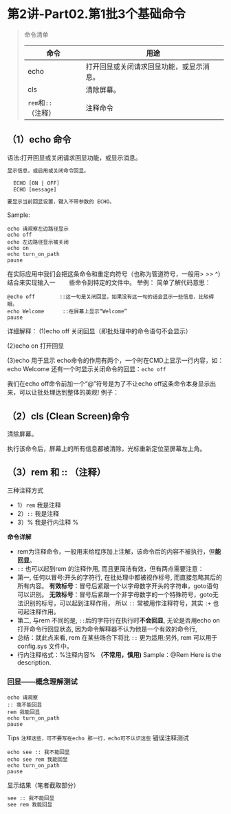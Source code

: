 # 	第2讲-Part02.第1批3个基础命令



> 命令清单
>
> | 命令                | 用途                                     |
> | ------------------- | ---------------------------------------- |
> | echo                | 打开回显或关闭请求回显功能，或显示消息。 |
> | cls                 | 清除屏幕。                               |
> | `rem`和`::`（注释） | 注释命令                                 |





## （1）echo 命令

语法:打开回显或关闭请求回显功能，或显示消息。
```txt
显示信息，或启用或关闭命令回显。

  ECHO [ON | OFF]
  ECHO [message]

要显示当前回显设置，键入不带参数的 ECHO。
```

Sample:
```batch
echo 请观察左边路径显示
echo off
echo 左边路径显示被关闭
echo on
echo turn_on_path
pause
```



在实际应用中我们会把这条命令和重定向符号（也称为管道符号，一般用> >> ^）结合来实现输入一
　　些命令到特定的文件中。
举例：
简单了解代码意思：

```batch
@echo off        ::这一句是关闭回显，如果没有这一句的话会显示一些信息，比较碍眼。
echo Welcome      ::在屏幕上显示“Welcome”
pause
```



详细解释：
(1)echo off 关闭回显（即批处理中的命令语句不会显示）

(2)echo on  打开回显

(3)echo 用于显示
echo命令的作用有两个，一个时在CMD上显示一行内容，如：echo Welcome
还有一个时显示关闭命令的回显：`echo off`  

我们在echo off命令前加一个“@”符号是为了不让echo off这条命令本身显示出来，可以让批处理达到整体的美观!
例子：








## （2）cls (Clean Screen)命令 
清除屏幕。  

执行该命令后，屏幕上的所有信息都被清除，光标重新定位至屏幕左上角。







## （3）rem 和 :: （注释）

三种注释方式
- 1）`rem` 我是注释
- 2）`::` 我是注释
- 3）% 我是行内注释 %




**命令详解**
- rem为注释命令，一般用来给程序加上注解，该命令后的内容不被执行，但**能回显**。
- `::` 也可以起到rem 的注释作用, 而且更简洁有效，但有两点需要注意：
- 第一, 任何以冒号:开头的字符行, 在批处理中都被视作标号, 而直接忽略其后的所有内容。
**有效标号**：冒号后紧跟一个以字母数字开头的字符串，goto语句可以识别。
**无效标号**：冒号后紧跟一个非字母数字的一个特殊符号，goto无法识别的标号，可以起到注释作用，
所以 `::` 常被用作注释符号，其实 `:+` 也可起注释作用。
- 第二, 与rem 不同的是, `::`后的字符行在执行时**不会回显**, 无论是否用echo on打开命令行回显状态, 因为命令解释器不认为他是一个有效的命令行,
- 总结：就此点来看, rem 在某些场合下将比 `::` 更为适用;另外, rem 可以用于 config.sys 文件中。
- 行内注释格式：%注释内容% **（不常用，慎用)**
Sample：@Rem Here is the description.


### 回显——概念理解测试
```batch
echo 请观察
:: 我不能回显
rem 我能回显
echo turn_on_path
pause
```

Tips 
`注释这些，可不要写在echo 那一行，echo可不认识这些`
错误注释测试
```batch
echo see :: 我不能回显
echo see rem 我能回显
echo turn_on_path
pause
```
显示结果（笔者截取部分）
```txt
see :: 我不能回显
see rem 我能回显
```








